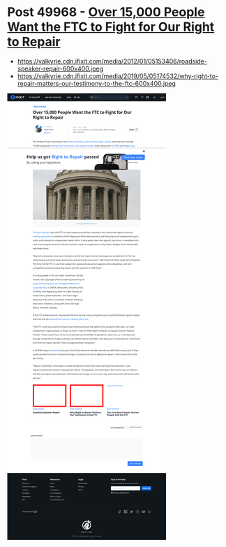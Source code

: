 # Post 49968 - [Over 15,000 People Want the FTC to Fight for Our Right to Repair](https://www.ifixit.com/News/49968/nearly-18000-people-want-the-ftc-to-fight-for-our-right-to-repair)

- https://valkyrie.cdn.ifixit.com/media/2012/01/05153406/roadside-speaker-repair-600x400.jpeg
- https://valkyrie.cdn.ifixit.com/media/2019/05/05174532/why-right-to-repair-matters-our-testimony-to-the-ftc-600x400.jpeg

![screencap](screenshots/acb50db9-b4d2-4407-ab69-a17b5e3665b1.png)
